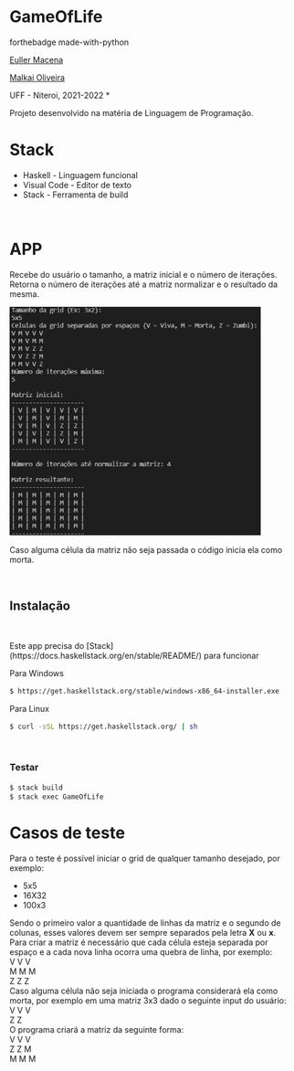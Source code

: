 # GameOfLife

forthebadge made-with-python

<a href="https://github.com/eullerm">Euller Macena</a>

<a href="https://github.com/MalkaiOliveira">Malkai Oliveira</a>

UFF - Niteroi, 2021-2022 *<br>

Projeto desenvolvido na matéria de Linguagem de Programação. 

# Stack
<ul>
    <li> Haskell - Linguagem funcional</li>
    <li> Visual Code - Editor de texto</li>
    <li> Stack - Ferramenta de build</li>
</ul><br>

# APP
<p>
    Recebe do usuário o tamanho, a matriz inicial e o número de iterações.
    Retorna o número de iterações até a matriz normalizar e o resultado da mesma. 
</p>
<img src="image/image1.png" height="400">
<p>
    Caso alguma célula da matriz não seja passada o código inicia ela como morta.
</p><br>

## Instalação
<br>
<p>
Este app precisa do [Stack](https://docs.haskellstack.org/en/stable/README/) para funcionar 

Para Windows 
```sh
$ https://get.haskellstack.org/stable/windows-x86_64-installer.exe
```

Para Linux 
```sh
$ curl -sSL https://get.haskellstack.org/ | sh
```
</p><br>

### Testar
    $ stack build
    $ stack exec GameOfLife

# Casos de teste 
<p>
    Para o teste é possível iniciar o grid de qualquer tamanho desejado, por exemplo:
    <ul>
        <li> 5x5</li>
        <li> 16X32</li>
        <li> 100x3</li>
    </ul>
    Sendo o primeiro valor a quantidade de linhas da matriz e o segundo de colunas, esses valores devem ser sempre separados pela letra <strong>X</strong> ou <strong>x</strong>.<br>
    Para criar a matriz é necessário que cada célula esteja separada por espaço e a cada nova linha ocorra uma quebra de linha, por exemplo:<br>
    V V V<br>
    M M M<br>
    Z Z Z<br>
    Caso alguma célula não seja iniciada o programa considerará ela como morta, por exemplo em uma matriz 3x3 dado o seguinte input do usuário:<br>
    V V V<br>
    Z Z<br>
    O programa criará a matriz da seguinte forma:<br>
    V V V<br>
    Z Z M<br>
    M M M<br>
    
</p>
